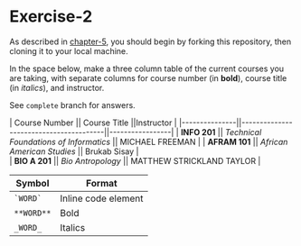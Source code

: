 # Exercise-2

As described in [chapter-5](https://info201-s17.github.io/book/introduction-to-git-and-github.html), you should begin by forking this repository, then cloning it to your local machine.

In the space below, make a three column table of the current courses you are taking, with separate columns for course number (in **bold**), course title (in _italics_), and instructor.

See `complete` branch for answers.

 | Course Number || Course Title ||Instructor |
 |---------------||----------------------------------------||-----------------|
 | **INFO 201**  || *Technical Foundations of Informatics* || MICHAEL FREEMAN |
 | **AFRAM 101** || *African American Studies*             || Brukab Sisay |   
 | **BIO A 201** || *Bio Antropology*                      || MATTHEW STRICKLAND TAYLOR |

| Symbol | Format	|
| ------------- |  ------------- |
| ``` `WORD` ``` | Inline code element	|
| `**WORD**`	| Bold	|
| `_WORD_`	| Italics	|
